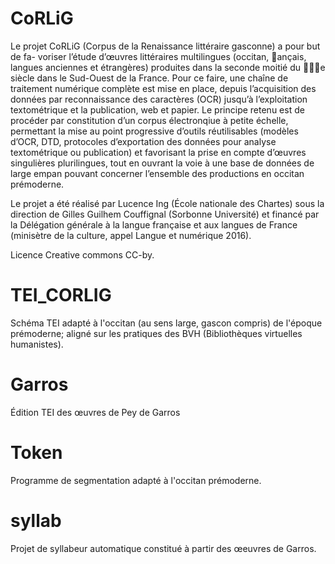 # CoRLiG
Le projet CoRLiG (Corpus de la Renaissance littéraire gasconne) a pour but de fa- voriser l’étude d’œuvres littéraires multilingues (occitan, 􏰅ançais, langues anciennes et étrangères) produites dans la seconde moitié du 􏰆􏰇􏰈e siècle dans le Sud-Ouest de la France. Pour ce faire, une chaîne de traitement numérique complète est mise en place, depuis l’acquisition des données par reconnaissance des caractères (OCR) jusqu’à l’exploitation textométrique et la publication, web et papier. Le principe retenu est de procéder par constitution d’un corpus électronqiue à petite échelle, permettant la mise au point progressive d’outils réutilisables (modèles d’OCR, DTD, protocoles d’exportation des données pour analyse textométrique ou publication) et favorisant la prise en compte d’œuvres singulières plurilingues, tout en ouvrant la voie à une base de données de large empan pouvant concerner l’ensemble des productions en occitan prémoderne.

Le projet a été réalisé par Lucence Ing (École nationale des Chartes) sous la direction de Gilles Guilhem Couffignal (Sorbonne Université) et financé par la Délégation générale à la langue française et aux langues de France (minisètre de la culture, appel Langue et numérique 2016).

Licence Creative commons CC-by.

# TEI_CORLIG
Schéma TEI adapté à l'occitan (au sens large, gascon compris) de l'époque prémoderne; aligné sur les pratiques des BVH (Bibliothèques virtuelles humanistes).

# Garros
Édition TEI des œuvres de Pey de Garros

# Token
Programme de segmentation adapté à l'occitan prémoderne.

# syllab
Projet de syllabeur automatique constitué à partir des œeuvres de Garros.
